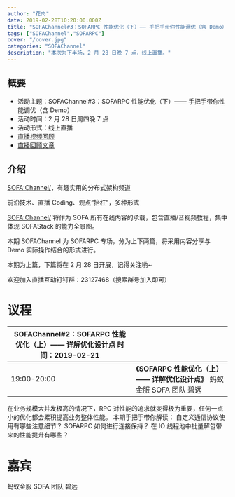 ```yaml
---
author: "花肉"
date: 2019-02-28T10:20:00.000Z
title: "SOFAChannel#3：SOFARPC 性能优化（下）—— 手把手带你性能调优（含 Demo）"
tags: ["SOFAChannel","SOFARPC"]
cover: "/cover.jpg"
categories: "SOFAChannel"
description: "本次为下半场，2 月 28 日晚 7 点，线上直播。"
---
```


## 概要

- 活动主题：SOFAChannel#3：SOFARPC 性能优化（下）—— 手把手带你性能调优（含 Demo）
- 活动时间：2 月 28 日周四晚 7 点
- 活动形式：线上直播
- [直播视频回顾](https://tech.antfin.com/community/live/245)
- [直播回顾文章](https://www.sofastack.tech/blog/sofa-channel-3-retrospect/)

## 介绍

<SOFA:Channel/>，有趣实用的分布式架构频道

前沿技术、直播 Coding、观点“抬杠”，多种形式

<SOFA:Channel/> 将作为 SOFA 所有在线内容的承载，包含直播/音视频教程，集中体现 SOFAStack 的能力全景图。

本期 SOFAChannel 为 SOFARPC 专场，分为上下两篇，将采用内容分享与 Demo 实际操作结合的形式进行。

本期为上篇，下篇将在 2 月 28 日开展，记得关注哟~

欢迎加入直播互动钉钉群：23127468（搜索群号加入即可）

# 议程

| SOFAChannel#2：SOFARPC 性能优化（上）—— 详解优化设计点 时间：2019-02-21 |                                                              |
| ------------------------------------------------------------ | ------------------------------------------------------------ |
| 19:00-20:00                                                  | **《SOFARPC 性能优化（上）—— 详解优化设计点》** 蚂蚁金服 SOFA 团队 碧远 |

在业务规模大并发极高的情况下，RPC 对性能的追求就变得极为重要，任何一点小的优化都会累积提高业务整体性能。 本期手把手带你解读： 自定义通信协议使用有哪些注意细节？ SOFARPC 如何进行连接保持？ 在 IO 线程池中批量解包带来的性能提升有哪些？

# 嘉宾

蚂蚁金服 SOFA 团队 碧远
